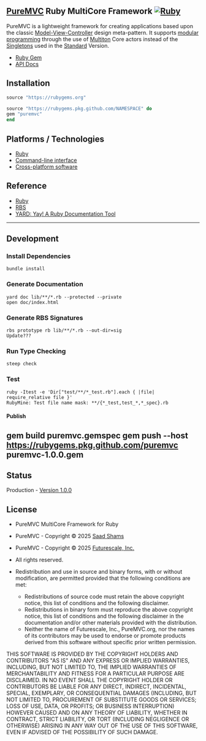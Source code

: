 ## [PureMVC](http://puremvc.github.com/) Ruby MultiCore Framework [![Ruby](https://github.com/PureMVC/puremvc-ruby-multicore-framework/actions/workflows/ruby.yml/badge.svg)](https://github.com/PureMVC/puremvc-ruby-multicore-framework/actions/workflows/ruby.yml)

PureMVC is a lightweight framework for creating applications based upon the classic [Model-View-Controller](http://en.wikipedia.org/wiki/Model-view-controller) design meta-pattern. It supports [modular programming](http://en.wikipedia.org/wiki/Modular_programming) through the use of [Multiton](http://en.wikipedia.org/wiki/Multiton) Core actors instead of the [Singletons](http://en.wikipedia.org/wiki/Singleton_pattern) used in the [Standard](https://github.com/PureMVC/puremvc-ruby-standard-framework/wiki) Version.

* [Ruby Gem](https://rubygems.org/gems/puremvc)
* [API Docs](http://puremvc.org/pages/docs/Ruby/multicore/)

## Installation
```ruby
source "https://rubygems.org"

source "https://rubygems.pkg.github.com/NAMESPACE" do
gem "puremvc"
end
```

## Platforms / Technologies
* [Ruby](https://en.wikipedia.org/wiki/Ruby_(programming_language))
* [Command-line interface](https://en.wikipedia.org/wiki/Command-line_interface)
* [Cross-platform software](https://en.wikipedia.org/wiki/Cross-platform_software)

## Reference
* [Ruby](https://www.ruby-lang.org/en/)
* [RBS](https://github.com/ruby/rbs)
* [YARD: Yay! A Ruby Documentation Tool](https://rubydoc.info/gems/yard)

---
## Development

### Install Dependencies
`bundle install 
`
### Generate Documentation
```shell
yard doc lib/**/*.rb --protected --private
open doc/index.html
```

### Generate RBS Signatures
```shell
rbs prototype rb lib/**/*.rb --out-dir=sig
Update???
```

### Run Type Checking
```shell
steep check
```

### Test
```shell
ruby -Itest -e 'Dir["test/**/*_test.rb"].each { |file| require_relative file }'
RubyMine: Test file name mask: **/{*_test,test_*,*_spec}.rb
```

#### Publish
gem build puremvc.gemspec
gem push --host https://rubygems.pkg.github.com/puremvc puremvc-1.0.0.gem
---

## Status
Production - [Version 1.0.0](https://github.com/PureMVC/puremvc-ruby-multicore-framework/blob/master/VERSION)

## License
* PureMVC MultiCore Framework for Ruby 
* PureMVC - Copyright © 2025 [Saad Shams](https://www.linkedin.com/in/muizz/)
* PureMVC - Copyright © 2025 [Futurescale, Inc.](http://futurescale.com/)
* All rights reserved.

* Redistribution and use in source and binary forms, with or without modification, are permitted provided that the following conditions are met:

    * Redistributions of source code must retain the above copyright notice, this list of conditions and the following disclaimer.
    * Redistributions in binary form must reproduce the above copyright notice, this list of conditions and the following disclaimer in the documentation and/or other materials provided with the distribution.
    * Neither the name of Futurescale, Inc., PureMVC.org, nor the names of its contributors may be used to endorse or promote products derived from this software without specific prior written permission.

THIS SOFTWARE IS PROVIDED BY THE COPYRIGHT HOLDERS AND CONTRIBUTORS "AS IS" AND ANY EXPRESS OR IMPLIED WARRANTIES, INCLUDING, BUT NOT LIMITED TO, THE IMPLIED WARRANTIES OF MERCHANTABILITY AND FITNESS FOR A PARTICULAR PURPOSE ARE DISCLAIMED. IN NO EVENT SHALL THE COPYRIGHT HOLDER OR CONTRIBUTORS BE LIABLE FOR ANY DIRECT, INDIRECT, INCIDENTAL, SPECIAL, EXEMPLARY, OR CONSEQUENTIAL DAMAGES (INCLUDING, BUT NOT LIMITED TO, PROCUREMENT OF SUBSTITUTE GOODS OR SERVICES; LOSS OF USE, DATA, OR PROFITS; OR BUSINESS INTERRUPTION) HOWEVER CAUSED AND ON ANY THEORY OF LIABILITY, WHETHER IN CONTRACT, STRICT LIABILITY, OR TORT (INCLUDING NEGLIGENCE OR OTHERWISE) ARISING IN ANY WAY OUT OF THE USE OF THIS SOFTWARE, EVEN IF ADVISED OF THE POSSIBILITY OF SUCH DAMAGE.



